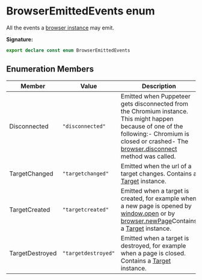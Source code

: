 # BrowserEmittedEvents enum

All the events a [browser instance](./puppeteer.browser.md) may emit.

**Signature:**

```typescript
export declare const enum BrowserEmittedEvents
```

## Enumeration Members

| Member          | Value                                    | Description                                                                                                                                                                                                                                                        |
| --------------- | ---------------------------------------- | ------------------------------------------------------------------------------------------------------------------------------------------------------------------------------------------------------------------------------------------------------------------ |
| Disconnected    | <code>&quot;disconnected&quot;</code>    | Emitted when Puppeteer gets disconnected from the Chromium instance. This might happen because of one of the following:- Chromium is closed or crashed- The [browser.disconnect](./puppeteer.browser.disconnect.md) method was called.                             |
| TargetChanged   | <code>&quot;targetchanged&quot;</code>   | Emitted when the url of a target changes. Contains a [Target](./puppeteer.target.md) instance.                                                                                                                                                                     |
| TargetCreated   | <code>&quot;targetcreated&quot;</code>   | Emitted when a target is created, for example when a new page is opened by [window.open](https://developer.mozilla.org/en-US/docs/Web/API/Window/open) or by [browser.newPage](./puppeteer.browser.newpage.md)Contains a [Target](./puppeteer.target.md) instance. |
| TargetDestroyed | <code>&quot;targetdestroyed&quot;</code> | Emitted when a target is destroyed, for example when a page is closed. Contains a [Target](./puppeteer.target.md) instance.                                                                                                                                        |
